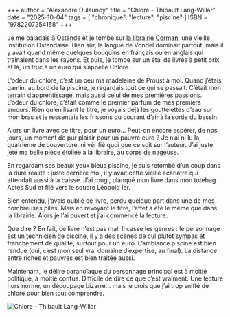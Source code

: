 +++
author = "Alexandre Dulaunoy"
title = "Chlore - Thibault Lang-Willar"
date = "2025-10-04"
tags = [
    "chronique", "lecture", "piscine"
]
ISBN = "9782207254158"
+++

Je me baladais à Ostende et je tombe sur [la librairie Corman](https://boekhandelcorman.be/), une vieille institution Ostendaise. Bien sûr, la langue de Vondel dominait partout, mais il y avait quand même quelques bouquins en français ou en anglais qui traînaient dans les rayons. Et puis, je tombe sur un étal de livres à petit prix, et là, un truc à un euro qui s’appelle Chlore.

L’odeur du chlore, c’est un peu ma madeleine de Proust à moi. Quand j’étais gamin, au bord de la piscine, je regardais tout ce qui se passait. C’était mon terrain d’apprentissage, mais aussi celui de mes premières passions. L’odeur du chlore, c’était comme le premier parfum de mes premiers amours. Rien qu’en lisant le titre, je voyais déjà les gouttelettes d’eau sur mon bras et je ressentais les frissons du courant d’air à la sortie du bassin.

Alors un livre avec ce titre, pour un euro… Peut-on encore espérer, de nos jours, un moment de pur plaisir pour un pauvre euro ? Je n’ai ni lu la quatrième de couverture, ni vérifié quoi que ce soit sur l’auteur. J’ai juste jeté ma belle pièce étoilée à la libraire, au corps de nageuse.

En regardant ses beaux yeux bleus piscine, je suis retombé d’un coup dans la dure réalité : juste derrière moi, il y avait cette vieille acariâtre qui attendait aussi à la caisse. J’ai rougi, planqué mon livre dans mon totebag Actes Sud et filé vers le square Léopold Ier.

Bien entendu, j’avais oublié ce livre, perdu quelque part dans une de mes nombreuses piles. Mais en revoyant le titre, l’effet a été le même que dans la librairie. Alors je l’ai ouvert et j’ai commencé la lecture.

Que dire ? En fait, ce livre n’est pas mal. Il casse les genres : le personnage est un technicien de piscine, il y a des scènes de cul plutôt sympas et franchement de qualité, surtout pour un euro. L’ambiance piscine est bien rendue (oui, c’est mon seul vrai domaine d’expertise, au final). La distance entre riches et pauvres est bien traitée aussi.

Maintenant, le délire paranoïaque du personnage principal est à moitié politique, à moitié confus. Difficile de dire ce que c’est vraiment. Une lecture hors norme, un découpage bizarre… mais je crois que j’ai trop sniffé de chlore pour bien tout comprendre.

![Chlore - Thibault Lang-Willar](/images/chlore.jpg)

